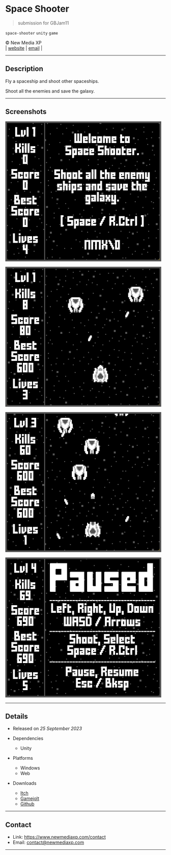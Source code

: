 # Space Shooter

> submission for GBJam11  

`space-shooter` `unity` `game`

&copy; New Media XP  
|
[website](https://www.newmediaxp.com)
|
[email](mailto:contact@newmediaxp.com)
|

---

## Description

Fly a spaceship and shoot other spaceships.

Shoot all the enemies and save the galaxy.

---

## Screenshots

![1](./README/1b.png "1")

![2](./README/2b.png "2")

![3](./README/3b.png "3")

![4](./README/4b.png "4")

---

## Details

* Released on *25 September 2023*

* Dependencies

    * Unity

* Platforms

    * Windows
    * Web

* Downloads

    * [Itch](https://animaxneil.itch.io/space-shooter)
    * [Gamejolt](https://gamejolt.com/games/space-shooter/990736)
    * [Github](https://github.com/AnimaxNeil/space-shooter/releases)

---

## Contact

* Link: <https://www.newmediaxp.com/contact>
* Email: <contact@newmediaxp.com>

---
